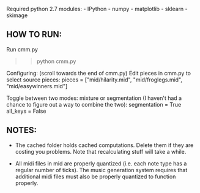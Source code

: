 Required python 2.7 modules:
    - IPython
    - numpy
    - matplotlib
    - sklearn
    - skimage

HOW TO RUN:
-----------

Run cmm.py
>> python cmm.py


Configuring: (scroll towards the end of cmm.py)
Edit pieces in cmm.py to select source pieces:
    pieces = ["mid/hilarity.mid", "mid/froglegs.mid", "mid/easywinners.mid"]

Toggle between two modes: mixture or segmentation (I haven't had a chance to figure out a way to combine the two):
    segmentation = True
    all_keys = False


NOTES:
------

- The cached folder holds cached computations. Delete them if they are costing you problems. Note that recalculating stuff will take a while.

- All midi files in mid are properly quantized (i.e. each note type has a regular number of ticks). The music generation system requires that additional midi files must also be properly quantized to function properly.

